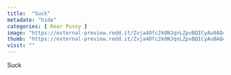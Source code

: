 ```yaml
---
title:  "Suck"
metadate: "hide"
categories: [ Rear Pussy ]
image: "https://external-preview.redd.it/Zvja4Ofc2k0NJqnLZpvBQICyAu0AQ4HYx_I5Pk2bMFI.jpg?auto=webp&s=72c848a9875e5d6d03be25ef4ab394869aea7e59"
thumb: "https://external-preview.redd.it/Zvja4Ofc2k0NJqnLZpvBQICyAu0AQ4HYx_I5Pk2bMFI.jpg?width=640&crop=smart&auto=webp&s=2c6f86806434aa3fbd283ef2c18e6ea01b0dee2d"
visit: ""
---
```

Suck
